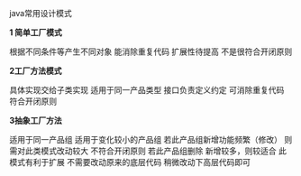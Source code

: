 java常用设计模式

**1 简单工厂模式**

根据不同条件等产生不同对象  能消除重复代码 扩展性待提高 不是很符合开闭原则


**2工厂方法模式**

具体实现交给子类实现 适用于同一产品类型 接口负责定义约定 可消除重复代码 符合开闭原则


**3抽象工厂方法**

适用于同一产品组 适用于变化较小的产品组 
若此产品组新增功能频繁（修改） 则需对此类模式改动较大  不符合开闭原则
若此产品组删除 新增较多，则较适合 此模式有利于扩展 不需要改动原来的底层代码
稍微改动下高层代码即可 

